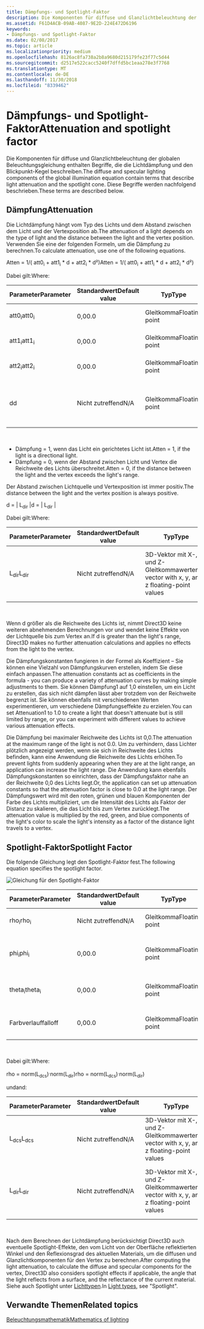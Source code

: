 ```yaml
---
title: Dämpfungs- und Spotlight-Faktor
description: Die Komponenten für diffuse und Glanzlichtbeleuchtung der globalen Beleuchtungsgleichung enthalten Begriffe, die die Lichtdämpfung und den Blickpunkt-Kegel beschreiben.
ms.assetid: F61D4ACB-09AB-4087-9E2D-224E472D6196
keywords:
- Dämpfungs- und Spotlight-Faktor
ms.date: 02/08/2017
ms.topic: article
ms.localizationpriority: medium
ms.openlocfilehash: 8126ac8fa738a2b8a9680d215179fe23f77c5d44
ms.sourcegitcommit: d2517e522cacc5240f7dffd5bc1eaa278e3f7768
ms.translationtype: MT
ms.contentlocale: de-DE
ms.lasthandoff: 11/30/2018
ms.locfileid: "8339462"
---
```

# <a name="attenuation-and-spotlight-factor"></a><span data-ttu-id="07e97-104">Dämpfungs- und Spotlight-Faktor</span><span class="sxs-lookup"><span data-stu-id="07e97-104">Attenuation and spotlight factor</span></span>


<span data-ttu-id="07e97-105">Die Komponenten für diffuse und Glanzlichtbeleuchtung der globalen Beleuchtungsgleichung enthalten Begriffe, die die Lichtdämpfung und den Blickpunkt-Kegel beschreiben.</span><span class="sxs-lookup"><span data-stu-id="07e97-105">The diffuse and specular lighting components of the global illumination equation contain terms that describe light attenuation and the spotlight cone.</span></span> <span data-ttu-id="07e97-106">Diese Begriffe werden nachfolgend beschrieben.</span><span class="sxs-lookup"><span data-stu-id="07e97-106">These terms are described below.</span></span>

## <a name="span-idattenuationspanspan-idattenuationspanspan-idattenuationspanattenuation"></a><span data-ttu-id="07e97-107"><span id="Attenuation"></span><span id="attenuation"></span><span id="ATTENUATION"></span>Dämpfung</span><span class="sxs-lookup"><span data-stu-id="07e97-107"><span id="Attenuation"></span><span id="attenuation"></span><span id="ATTENUATION"></span>Attenuation</span></span>


<span data-ttu-id="07e97-108">Die Lichtdämpfung hängt vom Typ des Lichts und dem Abstand zwischen dem Licht und der Vertexposition ab.</span><span class="sxs-lookup"><span data-stu-id="07e97-108">The attenuation of a light depends on the type of light and the distance between the light and the vertex position.</span></span> <span data-ttu-id="07e97-109">Verwenden Sie eine der folgenden Formeln, um die Dämpfung zu berechnen.</span><span class="sxs-lookup"><span data-stu-id="07e97-109">To calculate attenuation, use one of the following equations.</span></span>

<span data-ttu-id="07e97-110">Atten = 1/( att0<sub>i</sub> + att1<sub>i</sub> \* d + att2<sub>i</sub> \* d²)</span><span class="sxs-lookup"><span data-stu-id="07e97-110">Atten = 1/( att0<sub>i</sub> + att1<sub>i</sub> \* d + att2<sub>i</sub> \* d²)</span></span>

<span data-ttu-id="07e97-111">Dabei gilt:</span><span class="sxs-lookup"><span data-stu-id="07e97-111">Where:</span></span>

| <span data-ttu-id="07e97-112">Parameter</span><span class="sxs-lookup"><span data-stu-id="07e97-112">Parameter</span></span>        | <span data-ttu-id="07e97-113">Standardwert</span><span class="sxs-lookup"><span data-stu-id="07e97-113">Default value</span></span> | <span data-ttu-id="07e97-114">Typ</span><span class="sxs-lookup"><span data-stu-id="07e97-114">Type</span></span>           | <span data-ttu-id="07e97-115">Beschreibung</span><span class="sxs-lookup"><span data-stu-id="07e97-115">Description</span></span>                                     | <span data-ttu-id="07e97-116">Bereich</span><span class="sxs-lookup"><span data-stu-id="07e97-116">Range</span></span>          |
|------------------|---------------|----------------|-------------------------------------------------|----------------|
| <span data-ttu-id="07e97-117">att0<sub>i</sub></span><span class="sxs-lookup"><span data-stu-id="07e97-117">att0<sub>i</sub></span></span> | <span data-ttu-id="07e97-118">0,0</span><span class="sxs-lookup"><span data-stu-id="07e97-118">0.0</span></span>           | <span data-ttu-id="07e97-119">Gleitkomma</span><span class="sxs-lookup"><span data-stu-id="07e97-119">Floating point</span></span> | <span data-ttu-id="07e97-120">Konstanter Dämpfungsfaktor</span><span class="sxs-lookup"><span data-stu-id="07e97-120">Constant attenuation factor</span></span>                     | <span data-ttu-id="07e97-121">0 bis +unendlich</span><span class="sxs-lookup"><span data-stu-id="07e97-121">0 to +infinity</span></span> |
| <span data-ttu-id="07e97-122">att1<sub>i</sub></span><span class="sxs-lookup"><span data-stu-id="07e97-122">att1<sub>i</sub></span></span> | <span data-ttu-id="07e97-123">0,0</span><span class="sxs-lookup"><span data-stu-id="07e97-123">0.0</span></span>           | <span data-ttu-id="07e97-124">Gleitkomma</span><span class="sxs-lookup"><span data-stu-id="07e97-124">Floating point</span></span> | <span data-ttu-id="07e97-125">Linearer Dämpfungsfaktor</span><span class="sxs-lookup"><span data-stu-id="07e97-125">Linear attenuation factor</span></span>                       | <span data-ttu-id="07e97-126">0 bis +unendlich</span><span class="sxs-lookup"><span data-stu-id="07e97-126">0 to +infinity</span></span> |
| <span data-ttu-id="07e97-127">att2<sub>i</sub></span><span class="sxs-lookup"><span data-stu-id="07e97-127">att2<sub>i</sub></span></span> | <span data-ttu-id="07e97-128">0,0</span><span class="sxs-lookup"><span data-stu-id="07e97-128">0.0</span></span>           | <span data-ttu-id="07e97-129">Gleitkomma</span><span class="sxs-lookup"><span data-stu-id="07e97-129">Floating point</span></span> | <span data-ttu-id="07e97-130">Quadratischer Dämpfungsfaktor</span><span class="sxs-lookup"><span data-stu-id="07e97-130">Quadratic attenuation factor</span></span>                    | <span data-ttu-id="07e97-131">0 bis +unendlich</span><span class="sxs-lookup"><span data-stu-id="07e97-131">0 to +infinity</span></span> |
| <span data-ttu-id="07e97-132">d</span><span class="sxs-lookup"><span data-stu-id="07e97-132">d</span></span>                | <span data-ttu-id="07e97-133">Nicht zutreffend</span><span class="sxs-lookup"><span data-stu-id="07e97-133">N/A</span></span>           | <span data-ttu-id="07e97-134">Gleitkomma</span><span class="sxs-lookup"><span data-stu-id="07e97-134">Floating point</span></span> | <span data-ttu-id="07e97-135">Abstand zwischen Vertexposition und Position der Lichtquelle</span><span class="sxs-lookup"><span data-stu-id="07e97-135">Distance from vertex position to light position</span></span> | <span data-ttu-id="07e97-136">Nicht zutreffend</span><span class="sxs-lookup"><span data-stu-id="07e97-136">N/A</span></span>            |

 

-   <span data-ttu-id="07e97-137">Dämpfung = 1, wenn das Licht ein gerichtetes Licht ist.</span><span class="sxs-lookup"><span data-stu-id="07e97-137">Atten = 1, if the light is a directional light.</span></span>
-   <span data-ttu-id="07e97-138">Dämpfung = 0, wenn der Abstand zwischen Licht und Vertex die Reichweite des Lichts überschreitet.</span><span class="sxs-lookup"><span data-stu-id="07e97-138">Atten = 0, if the distance between the light and the vertex exceeds the light's range.</span></span>

<span data-ttu-id="07e97-139">Der Abstand zwischen Lichtquelle und Vertexposition ist immer positiv.</span><span class="sxs-lookup"><span data-stu-id="07e97-139">The distance between the light and the vertex position is always positive.</span></span>

<span data-ttu-id="07e97-140">d = | L<sub>dir</sub> |</span><span class="sxs-lookup"><span data-stu-id="07e97-140">d = | L<sub>dir</sub> |</span></span>

<span data-ttu-id="07e97-141">Dabei gilt:</span><span class="sxs-lookup"><span data-stu-id="07e97-141">Where:</span></span>

| <span data-ttu-id="07e97-142">Parameter</span><span class="sxs-lookup"><span data-stu-id="07e97-142">Parameter</span></span>       | <span data-ttu-id="07e97-143">Standardwert</span><span class="sxs-lookup"><span data-stu-id="07e97-143">Default value</span></span> | <span data-ttu-id="07e97-144">Typ</span><span class="sxs-lookup"><span data-stu-id="07e97-144">Type</span></span>                                             | <span data-ttu-id="07e97-145">Beschreibung</span><span class="sxs-lookup"><span data-stu-id="07e97-145">Description</span></span>                                                 |
|-----------------|---------------|--------------------------------------------------|-------------------------------------------------------------|
| <span data-ttu-id="07e97-146">L<sub>dir</sub></span><span class="sxs-lookup"><span data-stu-id="07e97-146">L<sub>dir</sub></span></span> | <span data-ttu-id="07e97-147">Nicht zutreffend</span><span class="sxs-lookup"><span data-stu-id="07e97-147">N/A</span></span>           | <span data-ttu-id="07e97-148">3D-Vektor mit X-, Y- und Z-Gleitkommawerten</span><span class="sxs-lookup"><span data-stu-id="07e97-148">3D vector with x, y, and z floating-point values</span></span> | <span data-ttu-id="07e97-149">Richtungsvektor von der Vertexposition bis zur Position der Lichtquelle</span><span class="sxs-lookup"><span data-stu-id="07e97-149">Direction vector from vertex position to the light position</span></span> |

 

<span data-ttu-id="07e97-150">Wenn d größer als die Reichweite des Lichts ist, nimmt Direct3D keine weiteren abnehmenden Berechnungen vor und wendet keine Effekte von der Lichtquelle bis zum Vertex an.</span><span class="sxs-lookup"><span data-stu-id="07e97-150">If d is greater than the light's range, Direct3D makes no further attenuation calculations and applies no effects from the light to the vertex.</span></span>

<span data-ttu-id="07e97-151">Die Dämpfungskonstanten fungieren in der Formel als Koeffizient – Sie können eine Vielzahl von Dämpfungskurven erstellen, indem Sie diese einfach anpassen.</span><span class="sxs-lookup"><span data-stu-id="07e97-151">The attenuation constants act as coefficients in the formula - you can produce a variety of attenuation curves by making simple adjustments to them.</span></span> <span data-ttu-id="07e97-152">Sie können Dämpfung1 auf 1,0 einstellen, um ein Licht zu erstellen, das sich nicht dämpfen lässt aber trotzdem von der Reichweite begrenzt ist. Sie können ebenfalls mit verschiedenen Werten experimentieren, um verschiedene Dämpfungseffekte zu erzielen.</span><span class="sxs-lookup"><span data-stu-id="07e97-152">You can set Attenuation1 to 1.0 to create a light that doesn't attenuate but is still limited by range, or you can experiment with different values to achieve various attenuation effects.</span></span>

<span data-ttu-id="07e97-153">Die Dämpfung bei maximaler Reichweite des Lichts ist 0,0.</span><span class="sxs-lookup"><span data-stu-id="07e97-153">The attenuation at the maximum range of the light is not 0.0.</span></span> <span data-ttu-id="07e97-154">Um zu verhindern, dass Lichter plötzlich angezeigt werden, wenn sie sich in Reichweite des Lichts befinden, kann eine Anwendung die Reichweite des Lichts erhöhen.</span><span class="sxs-lookup"><span data-stu-id="07e97-154">To prevent lights from suddenly appearing when they are at the light range, an application can increase the light range.</span></span> <span data-ttu-id="07e97-155">Die Anwendung kann ebenfalls Dämpfungskonstanten so einrichten, dass der Dämpfungsfaktor nahe an der Reichweite 0,0 des Lichts liegt.</span><span class="sxs-lookup"><span data-stu-id="07e97-155">Or, the application can set up attenuation constants so that the attenuation factor is close to 0.0 at the light range.</span></span> <span data-ttu-id="07e97-156">Der Dämpfungswert wird mit den roten, grünen und blauen Komponenten der Farbe des Lichts multipliziert, um die Intensität des Lichts als Faktor der Distanz zu skalieren, die das Licht bis zum Vertex zurücklegt.</span><span class="sxs-lookup"><span data-stu-id="07e97-156">The attenuation value is multiplied by the red, green, and blue components of the light's color to scale the light's intensity as a factor of the distance light travels to a vertex.</span></span>

## <a name="span-idspotlight-factorspanspan-idspotlight-factorspanspan-idspotlight-factorspanspotlight-factor"></a><span data-ttu-id="07e97-157"><span id="Spotlight-Factor"></span><span id="spotlight-factor"></span><span id="SPOTLIGHT-FACTOR"></span>Spotlight-Faktor</span><span class="sxs-lookup"><span data-stu-id="07e97-157"><span id="Spotlight-Factor"></span><span id="spotlight-factor"></span><span id="SPOTLIGHT-FACTOR"></span>Spotlight Factor</span></span>


<span data-ttu-id="07e97-158">Die folgende Gleichung legt den Spotlight-Faktor fest.</span><span class="sxs-lookup"><span data-stu-id="07e97-158">The following equation specifies the spotlight factor.</span></span>

![Gleichung für den Spotlight-Faktor](images/dx8light9.png)

| <span data-ttu-id="07e97-160">Parameter</span><span class="sxs-lookup"><span data-stu-id="07e97-160">Parameter</span></span>         | <span data-ttu-id="07e97-161">Standardwert</span><span class="sxs-lookup"><span data-stu-id="07e97-161">Default value</span></span> | <span data-ttu-id="07e97-162">Typ</span><span class="sxs-lookup"><span data-stu-id="07e97-162">Type</span></span>           | <span data-ttu-id="07e97-163">Beschreibung</span><span class="sxs-lookup"><span data-stu-id="07e97-163">Description</span></span>                              | <span data-ttu-id="07e97-164">Bereich</span><span class="sxs-lookup"><span data-stu-id="07e97-164">Range</span></span>                    |
|-------------------|---------------|----------------|------------------------------------------|--------------------------|
| <span data-ttu-id="07e97-165">rho<sub>i</sub></span><span class="sxs-lookup"><span data-stu-id="07e97-165">rho<sub>i</sub></span></span>   | <span data-ttu-id="07e97-166">Nicht zutreffend</span><span class="sxs-lookup"><span data-stu-id="07e97-166">N/A</span></span>           | <span data-ttu-id="07e97-167">Gleitkomma</span><span class="sxs-lookup"><span data-stu-id="07e97-167">Floating point</span></span> | <span data-ttu-id="07e97-168">Kosinus(Winkel) für Spotlight i</span><span class="sxs-lookup"><span data-stu-id="07e97-168">cosine(angle) for spotlight i</span></span>            | <span data-ttu-id="07e97-169">Nicht zutreffend</span><span class="sxs-lookup"><span data-stu-id="07e97-169">N/A</span></span>                      |
| <span data-ttu-id="07e97-170">phi<sub>i</sub></span><span class="sxs-lookup"><span data-stu-id="07e97-170">phi<sub>i</sub></span></span>   | <span data-ttu-id="07e97-171">0,0</span><span class="sxs-lookup"><span data-stu-id="07e97-171">0.0</span></span>           | <span data-ttu-id="07e97-172">Gleitkomma</span><span class="sxs-lookup"><span data-stu-id="07e97-172">Floating point</span></span> | <span data-ttu-id="07e97-173">Halbschatten-Winkel für Spotlight i nach Bogenmaß</span><span class="sxs-lookup"><span data-stu-id="07e97-173">Penumbra angle of spotlight i in radians</span></span> | <span data-ttu-id="07e97-174">\[theta<sub>i</sub>, pi)</span><span class="sxs-lookup"><span data-stu-id="07e97-174">\[theta<sub>i</sub>, pi)</span></span> |
| <span data-ttu-id="07e97-175">theta<sub>i</sub></span><span class="sxs-lookup"><span data-stu-id="07e97-175">theta<sub>i</sub></span></span> | <span data-ttu-id="07e97-176">0,0</span><span class="sxs-lookup"><span data-stu-id="07e97-176">0.0</span></span>           | <span data-ttu-id="07e97-177">Gleitkomma</span><span class="sxs-lookup"><span data-stu-id="07e97-177">Floating point</span></span> | <span data-ttu-id="07e97-178">Kernschatten-Winkel für Spotlight i nach Bogenmaß</span><span class="sxs-lookup"><span data-stu-id="07e97-178">Umbra angle of spotlight i in radians</span></span>    | <span data-ttu-id="07e97-179">\[0, pi)</span><span class="sxs-lookup"><span data-stu-id="07e97-179">\[0, pi)</span></span>                 |
| <span data-ttu-id="07e97-180">Farbverlauf</span><span class="sxs-lookup"><span data-stu-id="07e97-180">falloff</span></span>           | <span data-ttu-id="07e97-181">0,0</span><span class="sxs-lookup"><span data-stu-id="07e97-181">0.0</span></span>           | <span data-ttu-id="07e97-182">Gleitkomma</span><span class="sxs-lookup"><span data-stu-id="07e97-182">Floating point</span></span> | <span data-ttu-id="07e97-183">Farbverlaufsfaktor</span><span class="sxs-lookup"><span data-stu-id="07e97-183">Falloff factor</span></span>                           | <span data-ttu-id="07e97-184">(-unendlich +unendlich)</span><span class="sxs-lookup"><span data-stu-id="07e97-184">(-infinity, +infinity)</span></span>   |

 

<span data-ttu-id="07e97-185">Dabei gilt:</span><span class="sxs-lookup"><span data-stu-id="07e97-185">Where:</span></span>

<span data-ttu-id="07e97-186">rho = norm(L<sub>dcs</sub>)<sup>.</sup>norm(L<sub>dir</sub>)</span><span class="sxs-lookup"><span data-stu-id="07e97-186">rho = norm(L<sub>dcs</sub>)<sup>.</sup>norm(L<sub>dir</sub>)</span></span>

<span data-ttu-id="07e97-187">und</span><span class="sxs-lookup"><span data-stu-id="07e97-187">and:</span></span>

| <span data-ttu-id="07e97-188">Parameter</span><span class="sxs-lookup"><span data-stu-id="07e97-188">Parameter</span></span>       | <span data-ttu-id="07e97-189">Standardwert</span><span class="sxs-lookup"><span data-stu-id="07e97-189">Default value</span></span> | <span data-ttu-id="07e97-190">Typ</span><span class="sxs-lookup"><span data-stu-id="07e97-190">Type</span></span>                                             | <span data-ttu-id="07e97-191">Beschreibung</span><span class="sxs-lookup"><span data-stu-id="07e97-191">Description</span></span>                                                 |
|-----------------|---------------|--------------------------------------------------|-------------------------------------------------------------|
| <span data-ttu-id="07e97-192">L<sub>dcs</sub></span><span class="sxs-lookup"><span data-stu-id="07e97-192">L<sub>dcs</sub></span></span> | <span data-ttu-id="07e97-193">Nicht zutreffend</span><span class="sxs-lookup"><span data-stu-id="07e97-193">N/A</span></span>           | <span data-ttu-id="07e97-194">3D-Vektor mit X-, Y- und Z-Gleitkommawerten</span><span class="sxs-lookup"><span data-stu-id="07e97-194">3D vector with x, y, and z floating-point values</span></span> | <span data-ttu-id="07e97-195">Der negativen Wert der Lichteinfallsrichtung im Kamerabereich</span><span class="sxs-lookup"><span data-stu-id="07e97-195">The negative of the light direction in camera space</span></span>         |
| <span data-ttu-id="07e97-196">L<sub>dir</sub></span><span class="sxs-lookup"><span data-stu-id="07e97-196">L<sub>dir</sub></span></span> | <span data-ttu-id="07e97-197">Nicht zutreffend</span><span class="sxs-lookup"><span data-stu-id="07e97-197">N/A</span></span>           | <span data-ttu-id="07e97-198">3D-Vektor mit X-, Y- und Z-Gleitkommawerten</span><span class="sxs-lookup"><span data-stu-id="07e97-198">3D vector with x, y, and z floating-point values</span></span> | <span data-ttu-id="07e97-199">Richtungsvektor von der Vertexposition bis zur Position der Lichtquelle</span><span class="sxs-lookup"><span data-stu-id="07e97-199">Direction vector from vertex position to the light position</span></span> |

 

<span data-ttu-id="07e97-200">Nach dem Berechnen der Lichtdämpfung berücksichtigt Direct3D auch eventuelle Spotlight-Effekte, den vom Licht von der Oberfläche reflektierten Winkel und den Reflexionsgrad des aktuellen Materials, um die diffusen und Glanzlichtkomponenten für den Vertex zu berechnen.</span><span class="sxs-lookup"><span data-stu-id="07e97-200">After computing the light attenuation, to calculate the diffuse and specular components for the vertex, Direct3D also considers spotlight effects if applicable, the angle that the light reflects from a surface, and the reflectance of the current material.</span></span> <span data-ttu-id="07e97-201">Siehe auch Spotlight unter [Lichttypen](light-types.md).</span><span class="sxs-lookup"><span data-stu-id="07e97-201">In [Light types](light-types.md), see "Spotlight".</span></span>

## <a name="span-idrelated-topicsspanrelated-topics"></a><span data-ttu-id="07e97-202"><span id="related-topics"></span>Verwandte Themen</span><span class="sxs-lookup"><span data-stu-id="07e97-202"><span id="related-topics"></span>Related topics</span></span>


[<span data-ttu-id="07e97-203">Beleuchtungsmathematik</span><span class="sxs-lookup"><span data-stu-id="07e97-203">Mathematics of lighting</span></span>](mathematics-of-lighting.md)

 

 




